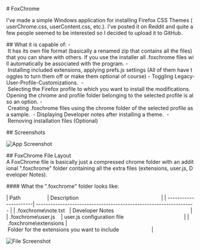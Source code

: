 # FoxChrome

I've made a simple Windows application for installing Firefox CSS Themes (userChrome.css, userContent.css, etc.). I've posted it on Reddit and quite a few people seemed to be interested so I decided to upload it to GitHub. 

## What it is capable of:
- It has its own file format (basically a renamed zip that contains all the files) that you can share with others. If you use the installer all .foxchrome files will automatically be associated with the program.
- Installing included extensions, applying prefs.js settings (All of them have toggles to turn them off or make them optional of course)
- Toggling Legacy-User-Profile-Customizations. 
- Selecting the Firefox profile to which you want to install the modifications. Opening the chrome and profile folder belonging to the selected profile is also an option.
- Creating .foxchrome files using the chrome folder of the selected profile as a sample. 
- Displaying Developer notes after installing a theme. 
- Removing installation files (Optional)

## Screenshots

![App Screenshot](https://cdn.discordapp.com/attachments/702801259014389900/1213541086245421137/image.png?ex=65f5d935&is=65e36435&hm=019f3b6f272a9282ee704dbf9b7b1bf6adf75cdb56a3be0947198cbbeb800098&=&format=webp&quality=lossless)

## FoxChrome File Layout
A FoxChrome file is basically just a compressed chrome folder with an additional ".foxchrome" folder containing all the extra files (extensions, user.js, Developer Notes).

#### What the ".foxchrome" folder looks like:

| Path                  | Description                                                        |
| ----------------------| ------------------------------------------------------------------ |
| .foxchrome\note.txt   | Developer Notes                                                    |
| .foxchrome\user.js    | user.js configuration file                                         |
| .foxchrome\extensions | Folder for the extensions you want to include                      |

![File Screenshot](https://media.discordapp.net/attachments/702801259014389900/1213545399328182283/image.png?ex=65f5dd39&is=65e36839&hm=3c03b7220ae6405e398c2326f3c4f6a78c81dfeb9694e11f45325bda3ed5765a&=&format=webp&quality=lossless)

